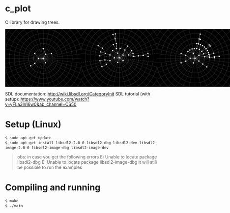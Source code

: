 # c_plot

C library for drawing trees.

<div style="display:flex;width:100%;">
<img src="img/tree.png" alt="example image of tree drawn on polar coordinates grid" width="49%%" />
<img src="img/tree2.jpeg" alt="example image of tree drawn on polar coordinates grid" width="49%" />
<img src="img/tree3.jpeg" alt="example image of tree drawn on polar coordinates grid" width="49%" />
<img src="img/tree4.jpeg" alt="example image of tree drawn on polar coordinates grid" width="49%" />
</div>

SDL documentation: http://wiki.libsdl.org/CategoryInit
SDL tutorial (with setup): https://www.youtube.com/watch?v=yFLa3ln16w0&ab_channel=CS50

# Setup (Linux)

```shell
$ sudo apt-get update
$ sudo apt-get install libsdl2-2.0-0 libsdl2-dbg libsdl2-dev libsdl2-image-2.0-0 libsdl2-image-dbg libsdl2-image-dev
```

> obs: in case you get the following errors
> E: Unable to locate package libsdl2-dbg
> E: Unable to locate package libsdl2-image-dbg
> it will still be possible to run the examples

# Compiling and running

```shell
$ make
$ ./main
```
